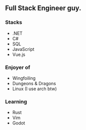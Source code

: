 ## Full Stack Engineer guy.  
### Stacks
- .NET
- C#
- SQL
- JavaScript
- Vue.js
### Enjoyer of
- Wingfoiling
- Dungeons & Dragons
- Linux (I use arch btw)
### Learning
- Rust
- Vim
- Godot
